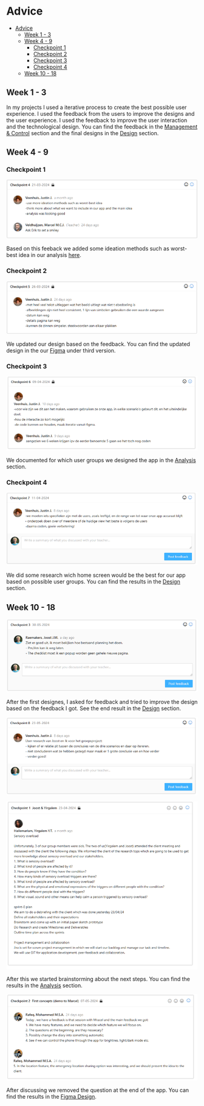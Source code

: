 # Advice

- [Advice](#advice)
  - [Week 1 - 3](#week-1---3)
  - [Week 4 - 9](#week-4---9)
    - [Checkpoint 1](#checkpoint-1)
    - [Checkpoint 2](#checkpoint-2)
    - [Checkpoint 3](#checkpoint-3)
    - [Checkpoint 4](#checkpoint-4)
  - [Week 10 - 18](#week-10---18)

## Week 1 - 3

In my projects I used a iterative process to create the best possible user experience. I used the feedback from the users to improve the designs and the user experience. I used the feedback to improve the user interaction and the technological design. You can find the feedback in the [Management & Control](./Management%20&%20Control.md) section and the final designs in the [Design](./Design.md) section.

## Week 4 - 9

### Checkpoint 1

![Checkpoint 1](../Images/checkpoint-1.png)

Based on this feeback we added some ideation methods such as worst-best idea in our analysis [here](./Analysis.md#ideation-method-3-worst-possible-idea).

### Checkpoint 2

![Checkpoint 2](../Images/checkpoint-2.png)

We updated our design based on the feedback. You can find the updated design in the our [Figma](https://www.figma.com/file/Te79kCJxemQHlWli2oAud8/WEATHER-APP) under third version.

### Checkpoint 3

![Checkpoint 3](../Images/checkpoint-3.png)

We documented for which user groups we designed the app in the [Analysis](./Analysis.md#for-whom-are-we-making-this-app-who-is-are-our-users) section.

### Checkpoint 4

![Checkpoint 4](../Images/checkpoint-4.png)

We did some research wich home screen would be the best for our app based on possible user groups. You can find the results in the [Design](./Design.md#which-view-does-our-users-like-the-best) section.

## Week 10 - 18

![Checkpoint 5](../Images/feedback-krom-1.png)

After the first designes, I asked for feedback and tried to improve the design based on the feedback I got. See the end result in the [Design](./Design.md###figma-design) section.

![Checkpoint 6](../Images/feedback-krom-2.png)

![Checkpoint 7](../Images/feedback-krom-3.png)

After this we started brainstorming about the next steps. You can find the results in the [Analysis](./Analysis.md###brainstorming) section.

![Checkpoint 8](../Images/feedback-krom-4.png)

After discussing we removed the question at the end of the app. You can find the results in the [Figma Design](https://www.figma.com/design/MxIjcpuEGOVHNoTNXMyNQW/OFF?node-id=0-1&t=vJPsyNbQMcoQfIVr-1).
